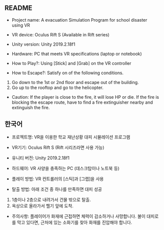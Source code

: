 ## README

* Project name: A evacuation Simulation Program for school disaster using VR

* VR device: Oculus Rift S (Available in Rift series)

* Unity version: Unity 2019.2.18f1

* Hardware: PC that meets VR specifications (laptop or notebook)

* How to Play?: Using [Stick] and [Grab] on the VR controller

* How to Escape?: Satisfy on of the following conditions.
1. Go down to the 1st or 2nd floor and escape out of the building.
2. Go up to the rooftop and go to the helicopter.

* Caution: If the player is close to the fire, it will lose HP or die.
           If the fire is blocking the escape route, have to find a fire extinguisher nearby and extinguish the fire.


## 한국어

* 프로젝트명: VR을 이용한 학교 재난상황 대피 시뮬레이션 프로그램
* VR기기: Oculus Rift S (Rift 시리즈라면 사용 가능)
* 유니티 버전: Unity 2019.2.18f1
* 하드웨어: VR 사양을 충족하는 PC (데스크탑이나 노트북 등)

* 플레이 방법: VR 컨트롤러의 [스틱]과 [그랩]을 사용

* 탈출 방법: 아래 조건 중 하나를 만족하면 대피 성공
1. 1층이나 2층으로 내려가서 건물 밖으로 탈출.
2. 옥상으로 올라가서 헬기 앞에 도착.

* 주의사항: 플레이어가 화재에 근접하면 체력이 감소하거나 사망합니다.
           불이 대피로를 막고 있다면, 근처에 있는 소화기를 찾아 화재를 진압해야 합니다.
